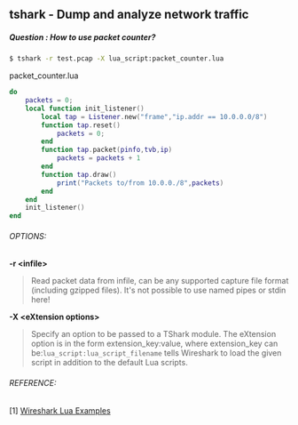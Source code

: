 ## tshark - Dump and analyze network traffic
##### Question : How to use packet counter?

```bash
$ tshark -r test.pcap -X lua_script:packet_counter.lua
```

packet_counter.lua

```lua
do
    packets = 0;
    local function init_listener()
        local tap = Listener.new("frame","ip.addr == 10.0.0.0/8")
        function tap.reset()
            packets = 0;
        end
        function tap.packet(pinfo,tvb,ip)
            packets = packets + 1
        end
        function tap.draw()
            print("Packets to/from 10.0.0./8",packets)
        end
    end
    init_listener()
end
```

###### OPTIONS:
__-r \<infile>__
> Read packet data from infile, can be any supported capture file format (including gzipped files).  It's not possible to use named pipes or stdin here!

__-X \<eXtension options>__
>Specify an option to be passed to a TShark module.  The eXtension option is in the form extension_key:value, where extension_key can be:```lua_script:lua_script_filename``` tells Wireshark to load the given script in addition to the default Lua scripts.

###### REFERENCE:

[1] [Wireshark Lua Examples](https://wiki.wireshark.org/Lua/Examples)
